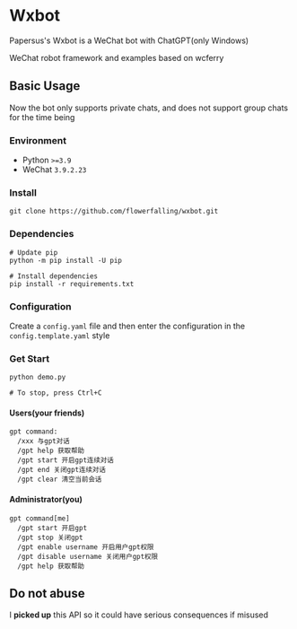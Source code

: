 # Wxbot

Papersus's Wxbot is a WeChat bot with ChatGPT(only Windows)

WeChat robot framework and examples based on wcferry

## Basic Usage

Now the bot only supports private chats, and does not support group chats for the time being

### Environment

- Python `>=3.9`
- WeChat `3.9.2.23`

### Install

```Shell
git clone https://github.com/flowerfalling/wxbot.git
```

### Dependencies

```Shell
# Update pip
python -m pip install -U pip

# Install dependencies
pip install -r requirements.txt
```

### Configuration

Create a `config.yaml` file and then enter the configuration in the `config.template.yaml` style

### Get Start

```Shell
python demo.py

# To stop, press Ctrl+C
```

#### Users(your friends)

```Text
gpt command:
  /xxx 与gpt对话
  /gpt help 获取帮助
  /gpt start 开启gpt连续对话
  /gpt end 关闭gpt连续对话
  /gpt clear 清空当前会话
```

#### Administrator(you)

```Text
gpt command[me]
  /gpt start 开启gpt
  /gpt stop 关闭gpt
  /gpt enable username 开启用户gpt权限
  /gpt disable username 关闭用户gpt权限
  /gpt help 获取帮助
```

## Do not abuse

I **picked up** this API so it could have serious consequences if misused
